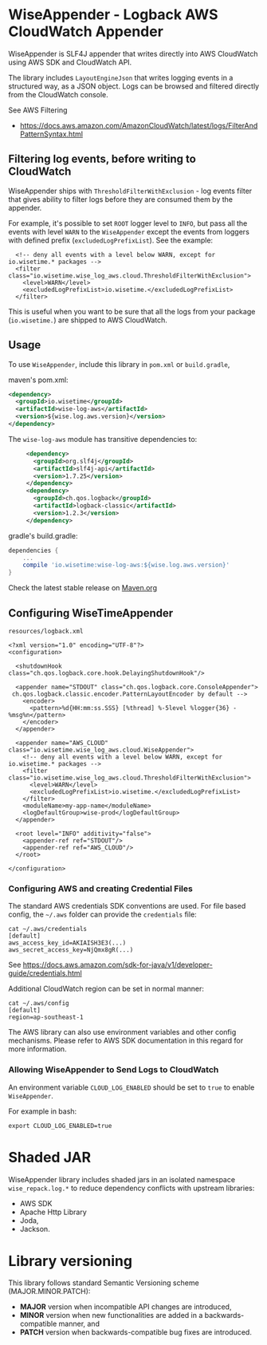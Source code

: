 # WiseAppender - Logback AWS CloudWatch Appender

WiseAppender is SLF4J appender that writes directly into AWS CloudWatch using AWS SDK and CloudWatch API.

The library includes `LayoutEngineJson` that writes logging events in a structured way, as a JSON object. Logs can be
browsed and filtered directly from the CloudWatch console.

See AWS Filtering
- https://docs.aws.amazon.com/AmazonCloudWatch/latest/logs/FilterAndPatternSyntax.html

## Filtering log events, before writing to CloudWatch
WiseAppender ships with `ThresholdFilterWithExclusion` - log events filter that gives ability to filter logs before
they are consumed them by the appender.

For example, it's possible to set `ROOT` logger level to `INFO`, but pass all the events with level `WARN` to the
`WiseAppender` except the events from loggers with defined prefix (`excludedLogPrefixList`). See the example:

```
  <!-- deny all events with a level below WARN, except for io.wisetime.* packages -->
  <filter class="io.wisetime.wise_log_aws.cloud.ThresholdFilterWithExclusion">
    <level>WARN</level>
    <excludedLogPrefixList>io.wisetime.</excludedLogPrefixList>
  </filter>
```
This is useful when you want to be sure that all the logs from your package (`io.wisetime.`) are shipped to AWS
CloudWatch.

## Usage
To use `WiseAppender`, include this library in `pom.xml` or `build.gradle`,

maven's pom.xml:
```xml
<dependency>
  <groupId>io.wisetime</groupId>
  <artifactId>wise-log-aws</artifactId>
  <version>${wise.log.aws.version}</version>
</dependency>
```

The `wise-log-aws` module has transitive dependencies to:
```xml
     <dependency>
       <groupId>org.slf4j</groupId>
       <artifactId>slf4j-api</artifactId>
       <version>1.7.25</version>
     </dependency>
     <dependency>
       <groupId>ch.qos.logback</groupId>
       <artifactId>logback-classic</artifactId>
       <version>1.2.3</version>
     </dependency>
```

gradle's build.gradle:
```groovy
dependencies {
    ...
    compile 'io.wisetime:wise-log-aws:${wise.log.aws.version}'
}

```
Check the latest stable release on [Maven.org](https://search.maven.org/search?q=a:wise-log-aws)

## Configuring WiseTimeAppender

`resources/logback.xml`
```
<?xml version="1.0" encoding="UTF-8"?>
<configuration>

  <shutdownHook class="ch.qos.logback.core.hook.DelayingShutdownHook"/>

  <appender name="STDOUT" class="ch.qos.logback.core.ConsoleAppender">
 ch.qos.logback.classic.encoder.PatternLayoutEncoder by default -->
    <encoder>
      <pattern>%d{HH:mm:ss.SSS} [%thread] %-5level %logger{36} - %msg%n</pattern>
    </encoder>
  </appender>

  <appender name="AWS_CLOUD" class="io.wisetime.wise_log_aws.cloud.WiseAppender">
    <!-- deny all events with a level below WARN, except for io.wisetime.* packages -->
    <filter class="io.wisetime.wise_log_aws.cloud.ThresholdFilterWithExclusion">
      <level>WARN</level>
      <excludedLogPrefixList>io.wisetime.</excludedLogPrefixList>
    </filter>
    <moduleName>my-app-name</moduleName>
    <logDefaultGroup>wise-prod</logDefaultGroup>
  </appender>

  <root level="INFO" additivity="false">
    <appender-ref ref="STDOUT"/>
    <appender-ref ref="AWS_CLOUD"/>
  </root>

</configuration>
```

### Configuring AWS and creating Credential Files

The standard AWS credentials SDK conventions are used.  For file based config, the `~/.aws` folder can provide the `credentials` file:

```
cat ~/.aws/credentials
[default]
aws_access_key_id=AKIAISH3E3(...)
aws_secret_access_key=NjQmx8gR(...)
```
See https://docs.aws.amazon.com/sdk-for-java/v1/developer-guide/credentials.html

Additional CloudWatch region can be set in normal manner:
```
cat ~/.aws/config
[default]
region=ap-southeast-1
```

The AWS library can also use environment variables and other config mechanisms.  Please refer to AWS SDK documentation in this regard for more information.

### Allowing WiseAppender to Send Logs to CloudWatch

An environment variable `CLOUD_LOG_ENABLED` should be set to `true` to enable `WiseAppender`.

For example in bash:
```
export CLOUD_LOG_ENABLED=true
```

# Shaded JAR

WiseAppender library includes shaded jars in an isolated namespace `wise_repack.log.*` to reduce dependency conflicts with upstream libraries:
- AWS SDK
- Apache Http Library
- Joda,
- Jackson.

# Library versioning
This library follows standard Semantic Versioning scheme (MAJOR.MINOR.PATCH):
- **MAJOR** version when incompatible API changes are introduced,
- **MINOR** version when new functionalities are added in a backwards-compatible manner, and
- **PATCH** version when backwards-compatible bug fixes are introduced.
